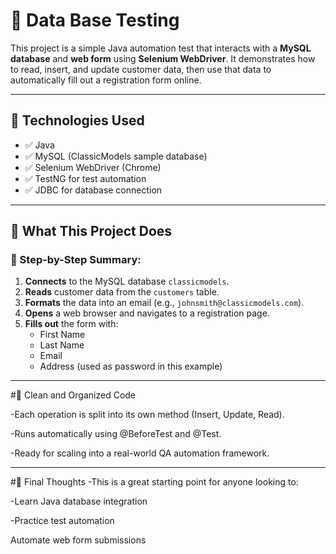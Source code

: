 # 🚀 Data Base Testing

This project is a simple Java automation test that interacts with a **MySQL database** and **web form** using **Selenium WebDriver**. It demonstrates how to read, insert, and update customer data, then use that data to automatically fill out a registration form online.

---

## 🧰 Technologies Used

- ✅ Java
- ✅ MySQL (ClassicModels sample database)
- ✅ Selenium WebDriver (Chrome)
- ✅ TestNG for test automation
- ✅ JDBC for database connection

---

## 🎯 What This Project Does

### 📌 Step-by-Step Summary:

1. **Connects** to the MySQL database `classicmodels`.
2. **Reads** customer data from the `customers` table.
3. **Formats** the data into an email (e.g., `johnsmith@classicmodels.com`).
4. **Opens** a web browser and navigates to a registration page.
5. **Fills out** the form with:
   - First Name
   - Last Name
   - Email
   - Address (used as password in this example)

---

#🧼 Clean and Organized Code

-Each operation is split into its own method (Insert, Update, Read).

-Runs automatically using @BeforeTest and @Test.

-Ready for scaling into a real-world QA automation framework.

---

#🧠 Final Thoughts
-This is a great starting point for anyone looking to:

-Learn Java database integration

-Practice test automation

Automate web form submissions
